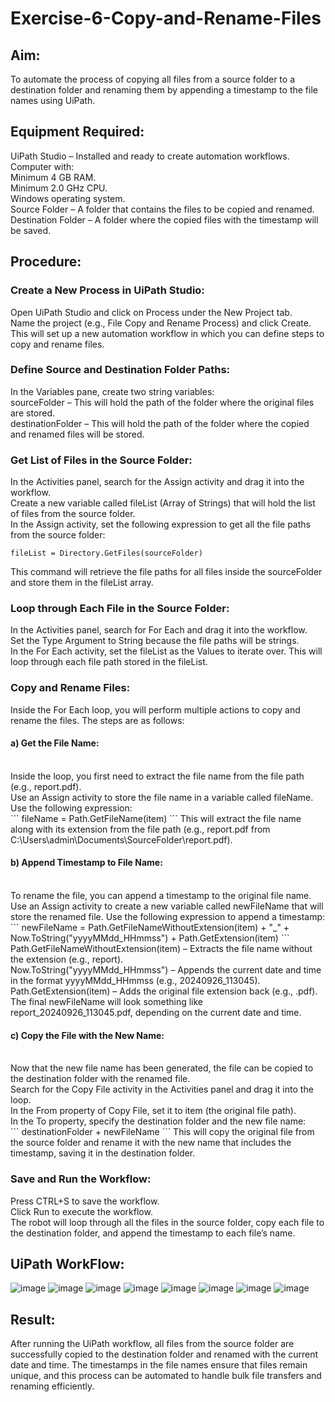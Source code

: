 # Exercise-6-Copy-and-Rename-Files

## Aim:

To automate the process of copying all files from a source folder to a destination folder and renaming them by appending a timestamp to the file names using UiPath.

## Equipment Required:

UiPath Studio – Installed and ready to create automation workflows.<br>
Computer with:<br>
Minimum 4 GB RAM.<br>
Minimum 2.0 GHz CPU.<br>
Windows operating system.<br>
Source Folder – A folder that contains the files to be copied and renamed.<br>
Destination Folder – A folder where the copied files with the timestamp will be saved.

## Procedure:

### Create a New Process in UiPath Studio:

Open UiPath Studio and click on Process under the New Project tab.<br>
Name the project (e.g., File Copy and Rename Process) and click Create.<br>
This will set up a new automation workflow in which you can define steps to copy and rename files.

### Define Source and Destination Folder Paths:

In the Variables pane, create two string variables:<br>
sourceFolder – This will hold the path of the folder where the original files are stored.<br>
destinationFolder – This will hold the path of the folder where the copied and renamed files will be stored.

### Get List of Files in the Source Folder:

In the Activities panel, search for the Assign activity and drag it into the workflow.<br>
Create a new variable called fileList (Array of Strings) that will hold the list of files from the source folder.<br>
In the Assign activity, set the following expression to get all the file paths from the source folder:<br>

```
fileList = Directory.GetFiles(sourceFolder)
```

This command will retrieve the file paths for all files inside the sourceFolder and store them in the fileList array.

### Loop through Each File in the Source Folder:

In the Activities panel, search for For Each and drag it into the workflow.<br>
Set the Type Argument to String because the file paths will be strings.<br>
In the For Each activity, set the fileList as the Values to iterate over. This will loop through each file path stored in the fileList.

### Copy and Rename Files:

Inside the For Each loop, you will perform multiple actions to copy and rename the files. The steps are as follows:<br>

#### a) Get the File Name:<br>

<br>
Inside the loop, you first need to extract the file name from the file path (e.g., report.pdf).<br>
Use an Assign activity to store the file name in a variable called fileName. Use the following expression:<br>
```
fileName = Path.GetFileName(item)
```
This will extract the file name along with its extension from the file path (e.g., report.pdf from C:\Users\admin\Documents\SourceFolder\report.pdf).<br>

#### b) Append Timestamp to File Name:<br>

<br>
To rename the file, you can append a timestamp to the original file name.<br>
Use an Assign activity to create a new variable called newFileName that will store the renamed file. Use the following expression to append a timestamp:<br>
```
newFileName = Path.GetFileNameWithoutExtension(item) + "_" + Now.ToString("yyyyMMdd_HHmmss") + Path.GetExtension(item)
```
Path.GetFileNameWithoutExtension(item) – Extracts the file name without the extension (e.g., report).<br>
Now.ToString("yyyyMMdd_HHmmss") – Appends the current date and time in the format yyyyMMdd_HHmmss (e.g., 20240926_113045).<br>
Path.GetExtension(item) – Adds the original file extension back (e.g., .pdf).<br>
The final newFileName will look something like report_20240926_113045.pdf, depending on the current date and time.<br>

#### c) Copy the File with the New Name:<br>

<br>
Now that the new file name has been generated, the file can be copied to the destination folder with the renamed file.<br>
Search for the Copy File activity in the Activities panel and drag it into the loop.<br>
In the From property of Copy File, set it to item (the original file path).<br>
In the To property, specify the destination folder and the new file name:<br>
```
destinationFolder + newFileName
```
This will copy the original file from the source folder and rename it with the new name that includes the timestamp, saving it in the destination folder.

### Save and Run the Workflow:

Press CTRL+S to save the workflow.<br>
Click Run to execute the workflow.<br>
The robot will loop through all the files in the source folder, copy each file to the destination folder, and append the timestamp to each file’s name.

## UiPath WorkFlow:

![image](https://github.com/user-attachments/assets/6a6b1a2c-325a-472d-8512-210638269d99)
![image](https://github.com/user-attachments/assets/691418d6-8c6f-43db-b139-20250454761c)
![image](https://github.com/user-attachments/assets/6b27e262-a0b7-4d8e-9a2f-d0103d42dc61)
![image](https://github.com/user-attachments/assets/b97f59b3-6832-4995-8703-240a5d10300d)
![image](https://github.com/user-attachments/assets/6b591288-c707-4651-9c22-b8ebf4b1efaf)
![image](https://github.com/user-attachments/assets/b44b9f02-8d09-4303-ba97-66006e2d41de)
![image](https://github.com/user-attachments/assets/fa228aef-b7d0-4797-881a-6b9004b3475d)
![image](https://github.com/user-attachments/assets/77a23820-a59b-458b-9857-e6cc46e1cfae)


## Result:

After running the UiPath workflow, all files from the source folder are successfully copied to the destination folder and renamed with the current date and time. The timestamps in the file names ensure that files remain unique, and this process can be automated to handle bulk file transfers and renaming efficiently.
